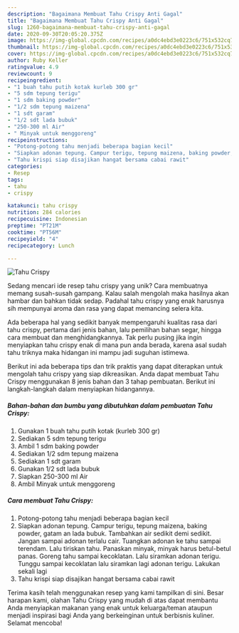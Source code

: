 ```yaml
---
description: "Bagaimana Membuat Tahu Crispy Anti Gagal"
title: "Bagaimana Membuat Tahu Crispy Anti Gagal"
slug: 1260-bagaimana-membuat-tahu-crispy-anti-gagal
date: 2020-09-30T20:05:20.375Z
image: https://img-global.cpcdn.com/recipes/a0dc4ebd3e0223c6/751x532cq70/tahu-crispy-foto-resep-utama.jpg
thumbnail: https://img-global.cpcdn.com/recipes/a0dc4ebd3e0223c6/751x532cq70/tahu-crispy-foto-resep-utama.jpg
cover: https://img-global.cpcdn.com/recipes/a0dc4ebd3e0223c6/751x532cq70/tahu-crispy-foto-resep-utama.jpg
author: Ruby Keller
ratingvalue: 4.9
reviewcount: 9
recipeingredient:
- "1 buah tahu putih kotak kurleb 300 gr"
- "5 sdm tepung terigu"
- "1 sdm baking powder"
- "1/2 sdm tepung maizena"
- "1 sdt garam"
- "1/2 sdt lada bubuk"
- "250-300 ml Air"
- " Minyak untuk menggoreng"
recipeinstructions:
- "Potong-potong tahu menjadi beberapa bagian kecil"
- "Siapkan adonan tepung. Campur terigu, tepung maizena, baking powder, gatam an lada bubuk. Tambahkan air sedikit demi sedikit. Jangan sampai adonan terlalu cair. Tuangkan adonan ke tahu sampai terendam. Lalu tiriskan tahu. Panaskan minyak, minyak harus betul-betul panas. Goreng tahu sampai kecoklatan. Lalu siramkan adonan terigu. Tunggu sampai kecoklatan lalu siramkan lagi adonan terigu. Lakukan sekali lagi"
- "Tahu krispi siap disajikan hangat bersama cabai rawit"
categories:
- Resep
tags:
- tahu
- crispy

katakunci: tahu crispy 
nutrition: 284 calories
recipecuisine: Indonesian
preptime: "PT21M"
cooktime: "PT56M"
recipeyield: "4"
recipecategory: Lunch

---
```



![Tahu Crispy](https://img-global.cpcdn.com/recipes/a0dc4ebd3e0223c6/751x532cq70/tahu-crispy-foto-resep-utama.jpg)

Sedang mencari ide resep tahu crispy yang unik? Cara membuatnya memang susah-susah gampang. Kalau salah mengolah maka hasilnya akan hambar dan bahkan tidak sedap. Padahal tahu crispy yang enak harusnya sih mempunyai aroma dan rasa yang dapat memancing selera kita.

Ada beberapa hal yang sedikit banyak mempengaruhi kualitas rasa dari tahu crispy, pertama dari jenis bahan, lalu pemilihan bahan segar, hingga cara membuat dan menghidangkannya. Tak perlu pusing jika ingin menyiapkan tahu crispy enak di mana pun anda berada, karena asal sudah tahu triknya maka hidangan ini mampu jadi suguhan istimewa.




Berikut ini ada beberapa tips dan trik praktis yang dapat diterapkan untuk mengolah tahu crispy yang siap dikreasikan. Anda dapat membuat Tahu Crispy menggunakan 8 jenis bahan dan 3 tahap pembuatan. Berikut ini langkah-langkah dalam menyiapkan hidangannya.

<!--inarticleads1-->

##### Bahan-bahan dan bumbu yang dibutuhkan dalam pembuatan Tahu Crispy:

1. Gunakan 1 buah tahu putih kotak (kurleb 300 gr)
1. Sediakan 5 sdm tepung terigu
1. Ambil 1 sdm baking powder
1. Sediakan 1/2 sdm tepung maizena
1. Sediakan 1 sdt garam
1. Gunakan 1/2 sdt lada bubuk
1. Siapkan 250-300 ml Air
1. Ambil  Minyak untuk menggoreng




<!--inarticleads2-->

##### Cara membuat Tahu Crispy:

1. Potong-potong tahu menjadi beberapa bagian kecil
1. Siapkan adonan tepung. Campur terigu, tepung maizena, baking powder, gatam an lada bubuk. Tambahkan air sedikit demi sedikit. Jangan sampai adonan terlalu cair. Tuangkan adonan ke tahu sampai terendam. Lalu tiriskan tahu. Panaskan minyak, minyak harus betul-betul panas. Goreng tahu sampai kecoklatan. Lalu siramkan adonan terigu. Tunggu sampai kecoklatan lalu siramkan lagi adonan terigu. Lakukan sekali lagi
1. Tahu krispi siap disajikan hangat bersama cabai rawit




Terima kasih telah menggunakan resep yang kami tampilkan di sini. Besar harapan kami, olahan Tahu Crispy yang mudah di atas dapat membantu Anda menyiapkan makanan yang enak untuk keluarga/teman ataupun menjadi inspirasi bagi Anda yang berkeinginan untuk berbisnis kuliner. Selamat mencoba!

